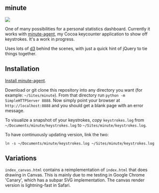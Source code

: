 ## minute

![](http://macwright.org/graphics/minute_new.png)

One of many possibilities for a personal statistics dashboard. Currently
it works with [minute-agent](https://github.com/tmcw/minute-agent), my
Cocoa keycounter application to show off keystrokes. It's a work in progress.

Uses lots of [d3](http://mbostock.github.com/d3/) behind the scenes,
with just a quick hint of jQuery to tie things together.

## Installation

[Install minute-agent](https://github.com/tmcw/minute-agent).

Download or git clone this repository into any directory you want (for example: `~/Sites/minute`). From that directory run `python -m SimpleHTTPServer 8888`. Now simply point your browser at `http://localhost:8888` and you should get a blank page with an error message.

To visualize a snapshot of your keystrokes, _copy_ `keystrokes.log`
from `~/Documents/minute/keystrokes.log` to `~/Sites/minute/keystrokes.log`.

To have continuously updating version, link the two:

    ln -s ~/Documents/minute/keystrokes.log ~/Sites/minute/keystrokes.log

## Variations

`index_canvas.html` contains a reimplementation of `index.html` that does
drawing in Canvas. This is mainly due to me testing in Google Chrome 'Canary',
which has a subpar SVG implementation. The canvas render version is lightning-fast
in Safari.
